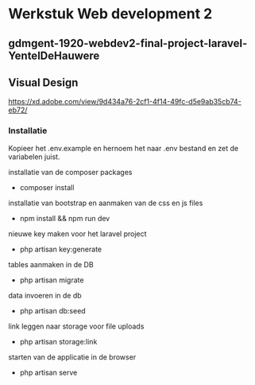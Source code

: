 # Werkstuk Web development 2

## gdmgent-1920-webdev2-final-project-laravel-YentelDeHauwere

## Visual Design
https://xd.adobe.com/view/9d434a76-2cf1-4f14-49fc-d5e9ab35cb74-eb72/


### Installatie
Kopieer het .env.example en hernoem het naar .env bestand en zet de variabelen juist. 

installatie van de composer packages
* composer install

installatie van bootstrap en aanmaken van de css en js files
* npm install && npm run dev

nieuwe key maken voor het laravel project
* php artisan key:generate

tables aanmaken in de DB
* php artisan migrate

data invoeren in de db
* php artisan db:seed

link leggen naar storage voor file uploads
* php artisan storage:link

starten van de applicatie in de browser
* php artisan serve
